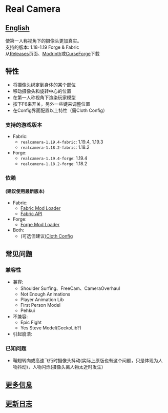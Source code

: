 # Real Camera #

## [English](README.md) ##

使第一人称视角下的摄像头更加真实。  
支持的版本: 1.18-1.19 Forge & Fabric  
从[Releases](https://github.com/xTracr/RealCamera/releases)页面、[Modrinth](https://modrinth.com/mod/real-camera)或[CurseForge](https://curseforge.com/minecraft/mc-mods/real-camera)下载  

## 特性 ##

* 将摄像头绑定到身体的某个部位
* 移动摄像头和旋转中心的位置
* 在第一人称视角下渲染玩家模型
* 按下F6来开关，另外一些键来调整位置
* 在Config界面配置以上特性（需Cloth Config）

### 支持的游戏版本 ###

* Fabric:
  * `realcamera-1.19.4-fabric`: 1.19.4, 1.19.3
  * `realcamera-1.18.2-fabric`: 1.18.2
* Forge:
  * `realcamera-1.19.4-forge`: 1.19.4
  * `realcamera-1.18.2-forge`: 1.18.2

### 依赖 ###

#### (建议使用最新版本) ####

* Fabric:
  * [Fabric Mod Loader](https://fabricmc.net/use/installer/)
  * [Fabric API](https://modrinth.com/mod/fabric-api)
* Forge:
  * [Forge Mod Loader](https://files.minecraftforge.net/)
* Both:
  * (可选但建议)[Cloth Config](https://modrinth.com/mod/cloth-config)

## 常见问题 ##

### 兼容性 ###

* 兼容:
  * Shoulder Surfing、FreeCam、CameraOverhaul
  * Not Enough Animations
  * Player Animation Lib
  * First Person Model
  * Pehkui
* 不兼容:
  * Epic Fight
  * Yes Steve Model(GeckoLib?)
* 引起崩溃:

### 已知问题 ###

* 鞘翅转向或高速飞行时摄像头抖动(实际上原版也有这个问题，只是体现为人物抖动)，人物闪烁(摄像头离人物太近时发生)

## [更多信息](https://github.com/xTracr/RealCamera/wiki) ##

## [更新日志](changelog.md) ##
